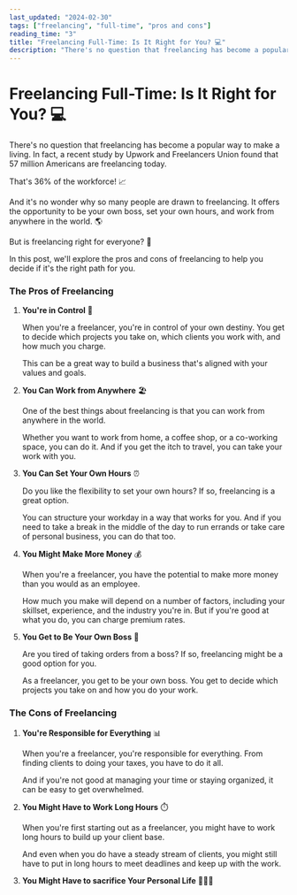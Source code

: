 ```yaml
---
last_updated: "2024-02-30"
tags: ["freelancing", "full-time", "pros and cons"]
reading_time: "3"
title: "Freelancing Full-Time: Is It Right for You? 💻"
description: "There's no question that freelancing has become a popular way to make a living. In fact, a recent study by Upwork and Freelancers Union found that 57 million Americans are freelancing today."
---
```


# Freelancing Full-Time: Is It Right for You? 💻

There's no question that freelancing has become a popular way to make a living. In fact, a recent study by Upwork and Freelancers Union found that 57 million Americans are freelancing today.

That's 36% of the workforce! 📈

And it's no wonder why so many people are drawn to freelancing. It offers the opportunity to be your own boss, set your own hours, and work from anywhere in the world. 🌎

But is freelancing right for everyone? 🤔

In this post, we'll explore the pros and cons of freelancing to help you decide if it's the right path for you.

### The Pros of Freelancing

1. **You're in Control** 🎯

    When you're a freelancer, you're in control of your own destiny. You get to decide which projects you take on, which clients you work with, and how much you charge.

    This can be a great way to build a business that's aligned with your values and goals.

2. **You Can Work from Anywhere** 🏖️

    One of the best things about freelancing is that you can work from anywhere in the world.

    Whether you want to work from home, a coffee shop, or a co-working space, you can do it. And if you get the itch to travel, you can take your work with you.

3. **You Can Set Your Own Hours** ⏰

    Do you like the flexibility to set your own hours? If so, freelancing is a great option.

    You can structure your workday in a way that works for you. And if you need to take a break in the middle of the day to run errands or take care of personal business, you can do that too.

4. **You Might Make More Money** 💰

    When you're a freelancer, you have the potential to make more money than you would as an employee.

    How much you make will depend on a number of factors, including your skillset, experience, and the industry you're in. But if you're good at what you do, you can charge premium rates.

5. **You Get to Be Your Own Boss** 👑

    Are you tired of taking orders from a boss? If so, freelancing might be a good option for you.

    As a freelancer, you get to be your own boss. You get to decide which projects you take on and how you do your work.

### The Cons of Freelancing

1. **You're Responsible for Everything** 📊

    When you're a freelancer, you're responsible for everything. From finding clients to doing your taxes, you have to do it all.

    And if you're not good at managing your time or staying organized, it can be easy to get overwhelmed.

2. **You Might Have to Work Long Hours** ⏱️

    When you're first starting out as a freelancer, you might have to work long hours to build up your client base.

    And even when you do have a steady stream of clients, you might still have to put in long hours to meet deadlines and keep up with the work.

3. **You Might Have to sacrifice Your Personal Life** 👨‍👩‍👧‍
